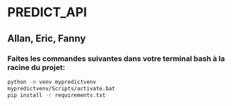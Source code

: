 # PREDICT_API

## Allan, Eric, Fanny

### Faites les commandes suivantes dans votre terminal bash à la racine du projet:

```bash
python -m venv mypredictvenv  
mypredictvenv/Scripts/activate.bat  
pip install -r requirements.txt 
```